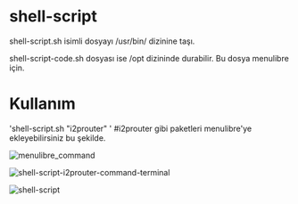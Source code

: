 # shell-script
shell-script.sh isimli dosyayı /usr/bin/ dizinine taşı.

shell-script-code.sh dosyası ise /opt dizininde durabilir. Bu dosya menulibre için.

# Kullanım
'shell-script.sh "i2prouter" ' #i2prouter gibi paketleri menulibre'ye ekleyebilirsiniz bu şekilde.

![menulibre_command](https://github.com/endor79/shell-script/assets/105305285/a018879b-6d2b-447c-b69e-93cb20bbbda3)

![shell-script-i2prouter-command-terminal](https://github.com/endor79/shell-script/assets/105305285/79034c8b-de57-4553-b060-55a70443dc66)

![shell-script](https://github.com/endor79/shell-script/assets/105305285/1ff75602-e2bd-4de0-84e8-6cb00e742615)
